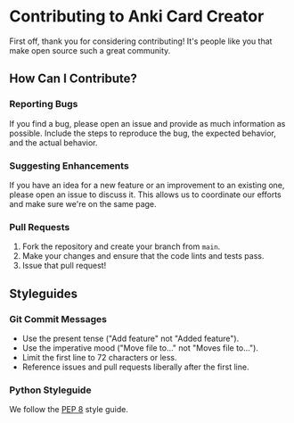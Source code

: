 # Contributing to Anki Card Creator

First off, thank you for considering contributing! It's people like you that make open source such a great community.

## How Can I Contribute?

### Reporting Bugs

If you find a bug, please open an issue and provide as much information as possible. Include the steps to reproduce the bug, the expected behavior, and the actual behavior.

### Suggesting Enhancements

If you have an idea for a new feature or an improvement to an existing one, please open an issue to discuss it. This allows us to coordinate our efforts and make sure we're on the same page.

### Pull Requests

1.  Fork the repository and create your branch from `main`.
2.  Make your changes and ensure that the code lints and tests pass.
3.  Issue that pull request!

## Styleguides

### Git Commit Messages

*   Use the present tense ("Add feature" not "Added feature").
*   Use the imperative mood ("Move file to..." not "Moves file to...").
*   Limit the first line to 72 characters or less.
*   Reference issues and pull requests liberally after the first line.

### Python Styleguide

We follow the [PEP 8](https://www.python.org/dev/peps/pep-0008/) style guide.
